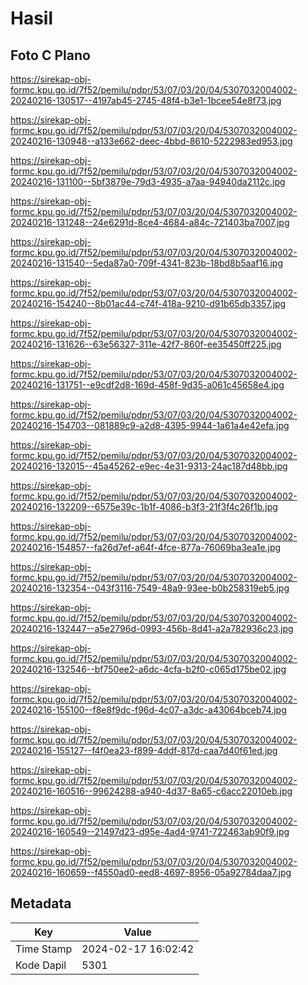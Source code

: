 # Hasil

## Foto C Plano

https://sirekap-obj-formc.kpu.go.id/7f52/pemilu/pdpr/53/07/03/20/04/5307032004002-20240216-130517--4197ab45-2745-48f4-b3e1-1bcee54e8f73.jpg

https://sirekap-obj-formc.kpu.go.id/7f52/pemilu/pdpr/53/07/03/20/04/5307032004002-20240216-130948--a133e662-deec-4bbd-8610-5222983ed953.jpg

https://sirekap-obj-formc.kpu.go.id/7f52/pemilu/pdpr/53/07/03/20/04/5307032004002-20240216-131100--5bf3879e-79d3-4935-a7aa-94940da2112c.jpg

https://sirekap-obj-formc.kpu.go.id/7f52/pemilu/pdpr/53/07/03/20/04/5307032004002-20240216-131248--24e6291d-8ce4-4684-a84c-721403ba7007.jpg

https://sirekap-obj-formc.kpu.go.id/7f52/pemilu/pdpr/53/07/03/20/04/5307032004002-20240216-131540--5eda87a0-709f-4341-823b-18bd8b5aaf16.jpg

https://sirekap-obj-formc.kpu.go.id/7f52/pemilu/pdpr/53/07/03/20/04/5307032004002-20240216-154240--8b01ac44-c74f-418a-9210-d91b65db3357.jpg

https://sirekap-obj-formc.kpu.go.id/7f52/pemilu/pdpr/53/07/03/20/04/5307032004002-20240216-131626--63e56327-311e-42f7-860f-ee35450ff225.jpg

https://sirekap-obj-formc.kpu.go.id/7f52/pemilu/pdpr/53/07/03/20/04/5307032004002-20240216-131751--e9cdf2d8-169d-458f-9d35-a061c45658e4.jpg

https://sirekap-obj-formc.kpu.go.id/7f52/pemilu/pdpr/53/07/03/20/04/5307032004002-20240216-154703--081889c9-a2d8-4395-9944-1a61a4e42efa.jpg

https://sirekap-obj-formc.kpu.go.id/7f52/pemilu/pdpr/53/07/03/20/04/5307032004002-20240216-132015--45a45262-e9ec-4e31-9313-24ac187d48bb.jpg

https://sirekap-obj-formc.kpu.go.id/7f52/pemilu/pdpr/53/07/03/20/04/5307032004002-20240216-132209--6575e39c-1b1f-4086-b3f3-21f3f4c26f1b.jpg

https://sirekap-obj-formc.kpu.go.id/7f52/pemilu/pdpr/53/07/03/20/04/5307032004002-20240216-154857--fa26d7ef-a64f-4fce-877a-76069ba3ea1e.jpg

https://sirekap-obj-formc.kpu.go.id/7f52/pemilu/pdpr/53/07/03/20/04/5307032004002-20240216-132354--043f3116-7549-48a9-93ee-b0b258319eb5.jpg

https://sirekap-obj-formc.kpu.go.id/7f52/pemilu/pdpr/53/07/03/20/04/5307032004002-20240216-132447--a5e2796d-0993-456b-8d41-a2a782936c23.jpg

https://sirekap-obj-formc.kpu.go.id/7f52/pemilu/pdpr/53/07/03/20/04/5307032004002-20240216-132546--bf750ee2-a6dc-4cfa-b2f0-c065d175be02.jpg

https://sirekap-obj-formc.kpu.go.id/7f52/pemilu/pdpr/53/07/03/20/04/5307032004002-20240216-155100--f8e8f9dc-f96d-4c07-a3dc-a43064bceb74.jpg

https://sirekap-obj-formc.kpu.go.id/7f52/pemilu/pdpr/53/07/03/20/04/5307032004002-20240216-155127--f4f0ea23-f899-4ddf-817d-caa7d40f61ed.jpg

https://sirekap-obj-formc.kpu.go.id/7f52/pemilu/pdpr/53/07/03/20/04/5307032004002-20240216-160516--99624288-a940-4d37-8a65-c6acc22010eb.jpg

https://sirekap-obj-formc.kpu.go.id/7f52/pemilu/pdpr/53/07/03/20/04/5307032004002-20240216-160549--21497d23-d95e-4ad4-9741-722463ab90f9.jpg

https://sirekap-obj-formc.kpu.go.id/7f52/pemilu/pdpr/53/07/03/20/04/5307032004002-20240216-160659--f4550ad0-eed8-4697-8956-05a92784daa7.jpg


## Metadata

| Key        | Value               |
| ---------- | ------------------- |
| Time Stamp | 2024-02-17 16:02:42 |
| Kode Dapil | 5301                |



